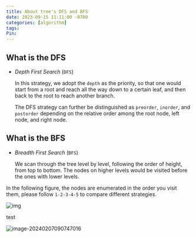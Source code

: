 ```yaml
---
title: About tree's DFS and BFS
date: 2023-09-15 11:11:00 -0700
categories: [algorithm]
tags: 
Pin:
---
```


## What is the DFS

- *Depth First Search* (`DFS`)

  In this strategy, we adopt the `depth` as the priority, so that one would start from a root and reach all the way down to a certain leaf, and then back to the root to reach another branch.

  The DFS strategy can further be distinguished as `preorder`, `inorder`, and `postorder` depending on the relative order among the root node, left node, and right node.

## What is the BFS

- *Breadth First Search* (`BFS`)

  We scan through the tree level by level, following the order of height, from top to bottom. The nodes on higher levels would be visited before the ones with lower levels.

In the following figure, the nodes are enumerated in the order you visit them, please follow `1-2-3-4-5` to compare different strategies.

![img](https://raw.githubusercontent.com/wabol/pic/master/2024/02/upgit_20240207_1707324838.png)

test

![image-20240207090747016](https://raw.githubusercontent.com/wabol/pic/master/2024/02/upgit_20240207_1707325667.png)